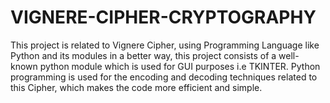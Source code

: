 # VIGNERE-CIPHER-CRYPTOGRAPHY
This project is related to Vignere Cipher, using Programming Language like Python and its modules in a better way, this project consists of a well-known python module which is used for GUI purposes i.e TKINTER. Python programming is used for the encoding and decoding techniques related to this Cipher, which makes the code more efficient and simple.
